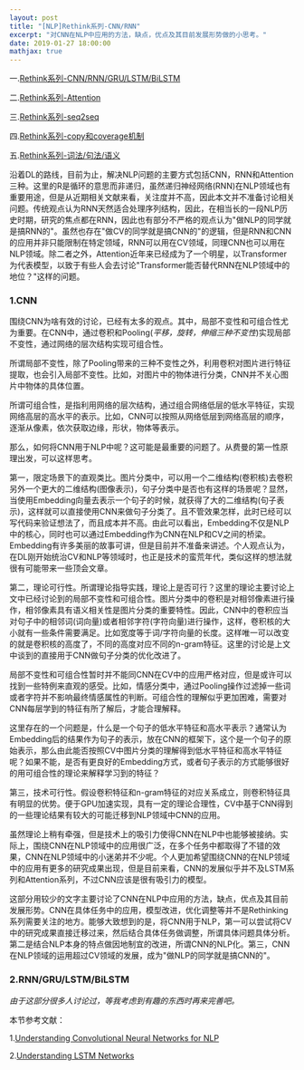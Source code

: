 ```yaml
---
layout: post
title: "[NLP]Rethink系列-CNN/RNN"
excerpt: "对CNN在NLP中应用的方法，缺点，优点及其目前发展形势做的小思考。"
date: 2019-01-27 18:00:00
mathjax: true
---
```


一.[Rethink系列-CNN/RNN/GRU/LSTM/BiLSTM](https://zhpmatrix.github.io/2019/01/27/NLP-rethinking-base-blocks/)

二.[Rethink系列-Attention](https://zhpmatrix.github.io/2019/01/27/NLP-rethinking-attention/)

三.[Rethink系列-seq2seq](https://zhpmatrix.github.io/2019/01/28/NLP-rethingking-seq2seq/)

四.[Rethink系列-copy和coverage机制](https://zhpmatrix.github.io/2019/01/29/NLP-rethinking-copy-and-coverage/)

五.[Rethink系列-词法/句法/语义](https://zhpmatrix.github.io/2019/01/31/NLP-rethinking-basic-techniques/)

沿着DL的路线，目前为止，解决NLP问题的主要方式包括CNN，RNN和Attention三种。这里的R是循环的意思而非递归，虽然递归神经网络(RNN)在NLP领域也有重要用途，但是从近期相关文献来看，关注度并不高，因此本文并不准备讨论相关问题。传统观点认为RNN天然适合处理序列结构，因此，在相当长的一段NLP历史时期，研究的焦点都在RNN，因此也有部分不严格的观点认为"做NLP的同学就是搞RNN的"。虽然也存在"做CV的同学就是搞CNN的"的逻辑，但是RNN和CNN的应用并非只能限制在特定领域，RNN可以用在CV领域，同理CNN也可以用在NLP领域。除二者之外，Attention近年来已经成为了一个明星，以Transformer为代表模型，以致于有些人会去讨论"Transformer能否替代RNN在NLP领域中的地位？"这样的问题。

### 1.CNN

围绕CNN为啥有效的讨论，已经有太多的观点。其中，局部不变性和可组合性尤为重要。在CNN中，通过卷积和Pooling(_平移，旋转，伸缩三种不变性_)实现局部不变性，通过网络的层次结构实现可组合性。

所谓局部不变性，除了Pooling带来的三种不变性之外，利用卷积对图片进行特征提取，也会引入局部不变性。比如，对图片中的物体进行分类，CNN并不关心图片中物体的具体位置。

所谓可组合性，是指利用网络的层次结构，通过组合网络低层的低水平特征，实现网络高层的高水平的表示。比如，CNN可以按照从网络低层到网络高层的顺序，逐渐从像素，依次获取边缘，形状，物体等表示。

那么，如何将CNN用于NLP中呢？这可能是最重要的问题了。从费曼的第一性原理出发，可以这样思考。

第一，限定场景下的直观类比。图片分类中，可以用一个二维结构(卷积核)去卷积另外一个更大的二维结构(图像表示)，句子分类中是否也有这样的场景呢？显然，当使用Embedding向量去表示一个句子的时候，就获得了大的二维结构(句子表示)，这样就可以直接使用CNN来做句子分类了。且不管效果怎样，此时已经可以写代码来验证想法了，而且成本并不高。由此可以看出，Embedding不仅是NLP中的核心，同时也可以通过Embedding作为CNN在NLP和CV之间的桥梁。Embedding有许多美丽的故事可讲，但是目前并不准备来讲述。个人观点认为，在DL刚开始统治CV和NLP等领域时，也正是技术的蛮荒年代，类似这样的想法就很有可能带来一些顶会文章。


第二，理论可行性。所谓理论指导实践，理论上是否可行？这里的理论主要讨论上文中已经讨论到的局部不变性和可组合性。图片分类中的卷积是对相邻像素进行操作，相邻像素具有语义相关性是图片分类的重要特性。因此，CNN中的卷积应当对句子中的相邻词(词向量)或者相邻字符(字符向量)进行操作，这样，卷积核的大小就有一些条件需要满足。比如宽度等于词/字符向量的长度。这样唯一可以改变的就是卷积核的高度了，不同的高度对应不同的n-gram特征。这里的讨论是上文中谈到的直接用于CNN做句子分类的优化改进了。

局部不变性和可组合性暂时并不能同CNN在CV中的应用严格对应，但是或许可以找到一些特例来直观的感受。比如，情感分类中，通过Pooling操作过滤掉一些词或者字符并不影响最终情感属性的判断。可组合性的理解似乎更加困难，需要对CNN每层学到的特征有所了解后，才能合理解释。

这里存在的一个问题是，什么是一个句子的低水平特征和高水平表示？通常认为Embedding后的结果作为句子的表示，放在CNN的框架下，这个是一个句子的原始表示，那么由此能否按照CV中图片分类的理解得到低水平特征和高水平特征呢？如果不能，是否有更良好的Embedding方式，或者句子表示的方式能够很好的用可组合性的理论来解释学习到的特征？

第三，技术可行性。假设卷积特征和n-gram特征的对应关系成立，则卷积特征具有明显的优势。便于GPU加速实现，具有一定的理论合理性，CV中基于CNN得到的一些理论结果有较大的可能迁移到NLP领域中CNN的应用。

虽然理论上稍有牵强，但是技术上的吸引力使得CNN在NLP中也能够被接纳。实际上，围绕CNN在NLP领域中的应用很广泛，在多个任务中都取得了不错的效果，CNN在NLP领域中的小迷弟并不少呢。个人更加希望围绕CNN的在NLP领域中的应用有更多的研究成果出现，但是目前来看，CNN的发展似乎并不及LSTM系列和Attention系列，不过CNN应该是很有吸引力的模型。

这部分用较少的文字主要讨论了CNN在NLP中应用的方法，缺点，优点及其目前发展形势。CNN在具体任务中的应用，模型改进，优化调整等并不是Rethinking系列需要关注的地方。能够大致想到的是，将CNN用于NLP，第一可以尝试将CV中的研究成果直接迁移过来，然后结合具体任务做调整，所谓具体问题具体分析。第二是结合NLP本身的特点做因地制宜的改进，所谓CNN的NLP化。第三，CNN在NLP领域的运用超过CV领域的发展，成为"做NLP的同学就是搞CNN的"。


### 2.RNN/GRU/LSTM/BiLSTM

_由于这部分很多人讨论过，等我考虑到有趣的东西时再来完善吧。_

本节参考文献：

1.[Understanding Convolutional Neural Networks for NLP](http://www.wildml.com/2015/11/understanding-convolutional-neural-networks-for-nlp/)

2.[Understanding LSTM Networks](http://colah.github.io/posts/2015-08-Understanding-LSTMs/)



















